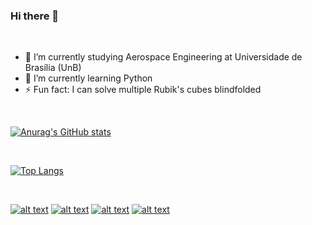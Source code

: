 ### Hi there 👋

<br>

- 🔭 I’m currently studying Aerospace Engineering at Universidade de Brasília (UnB)
- 🌱 I’m currently learning Python
- ⚡ Fun fact: I can solve multiple Rubik's cubes blindfolded

<br>
 
[![Anurag's GitHub stats](https://github-readme-stats.vercel.app/api?username=gustavokenzo1&theme=tokyonight)](https://github.com/anuraghazra/github-readme-stats)    

<br>

[![Top Langs](https://github-readme-stats.vercel.app/api/top-langs/?username=gustavokenzo1&theme=tokyonight)](https://github.com/anuraghazra/github-readme-stats)

<br>

<!-- icons with padding -->

[![alt text][1.1]][1]
[![alt text][2.1]][2]
[![alt text][3.1]][3]
[![alt text][4.1]][4]

[1.1]: https://img.shields.io/badge/Instagram-E4405F?style=for-the-badge&logo=instagram&logoColor=white (instagram)
[2.1]:https://img.shields.io/badge/Gmail-D14836?style=for-the-badge&logo=gmail&logoColor=white (gmail)
[3.1]: https://img.shields.io/badge/Telegram-2CA5E0?style=for-the-badge&logo=telegram&logoColor=white (telegram)
[4.1]: https://img.shields.io/badge/WhatsApp-25D366?style=for-the-badge&logo=whatsapp&logoColor=white (whatsapp)

[1]: https://www.instagram.com/gustavokenzo1/
[2]: mailto:gustavokenzo314@gmail.com
[3]: https://t.me/gustavokenzo1
[4]: https://api.whatsapp.com/send?phone=5561991092610
